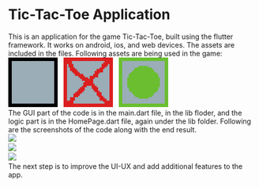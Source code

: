 # Tic-Tac-Toe Application


This is an application for the game Tic-Tac-Toe, built using the flutter framework.
It works on android, ios, and web devices. 
The assets are included in the files.
Following assets are being used in the game:
<br>
<img src="assets\images\initial.png">
&nbsp;
<img src="assets\images\cross.png">
&nbsp;
<img src="assets\images\circle.png">
<br>
The GUI part of the code is in the main.dart file, in the lib floder, and the logic part is in the HomePage.dart file, again under the lib folder.
Following are the screenshots of the code along with the end result.
<br>
<img src="assets\images\main_sc.jpg">
<br>
<img src="assets\images\homepage_sc.jpg">
<br>
<img src="assets\images\app_sc.png">
<br>
The next step is to improve the UI-UX and add additional features to the app.
